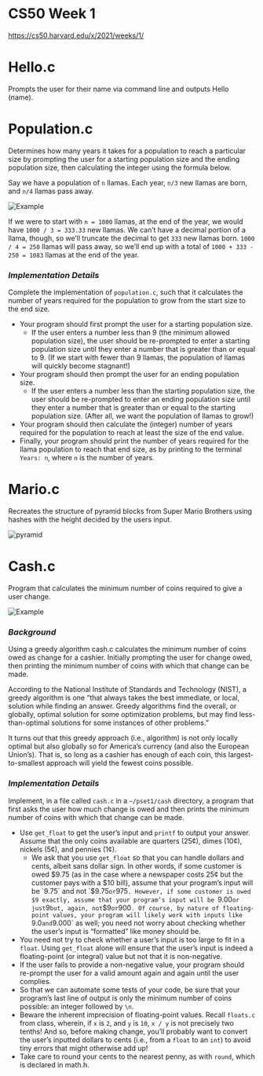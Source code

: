 # CS50 Week 1

https://cs50.harvard.edu/x/2021/weeks/1/

# Hello.c

Prompts the user for their name via command line and outputs Hello (name).

# Population.c

Determines how many years it takes for a population to reach a particular size by prompting the user for a starting population size and the ending population size, then calculating the integer using the formula below.

Say we have a population of `n` llamas. Each year, `n/3` new llamas are born, and `n/4` llamas pass away. 

![Example](https://user-images.githubusercontent.com/69617120/135576740-c2f7d9c0-3f6d-400b-8f66-702268173bd3.PNG)

If we were to start with `n = 1000` llamas, at the end of the year, we would have `1000 / 3 = 333.33` new llamas. We can’t have a decimal portion of a llama, though, so we’ll truncate the decimal to get `333` new llamas born. `1000 / 4 = 250` llamas will pass away, so we’ll end up with a total of `1000 + 333 - 250 = 1083` llamas at the end of the year.

### ***Implementation Details***

Complete the implementation of `population.c`, such that it calculates the number of years required for the population to grow from the start size to the end size.

- Your program should first prompt the user for a starting population size.
  - If the user enters a number less than 9 (the minimum allowed population size), the user should be re-prompted to enter a starting population size until they enter a number that is greater than or equal to 9. (If we start with fewer than 9 llamas, the population of llamas will quickly become stagnant!)
- Your program should then prompt the user for an ending population size.
  - If the user enters a number less than the starting population size, the user should be re-prompted to enter an ending population size until they enter a number that is greater than or equal to the starting population size. (After all, we want the population of llamas to grow!)
- Your program should then calculate the (integer) number of years required for the population to reach at least the size of the end value.
- Finally, your program should print the number of years required for the llama population to reach that end size, as by printing to the terminal `Years: n`, where `n` is the number of years.

# Mario.c

Recreates the structure of pyramid blocks from Super Mario Brothers using hashes with the height decided by the users input.

![pyramid](https://user-images.githubusercontent.com/69617120/135387973-c86da784-620d-43de-b4d8-aad89f19bdaf.png)

# Cash.c

Program that calculates the minimum number of coins required to give a user change.

![Example](https://user-images.githubusercontent.com/69617120/135576302-e8d7b570-84c0-460e-b86a-cee888e1f09e.PNG)

### ***Background***

Using a greedy algorithm cash.c calculates the minimum number of coins owed as change for a cashier. Initially prompting the user for change owed, then printing the minimum number of coins with which that change can be made.

According to the National Institute of Standards and Technology (NIST), a greedy algorithm is one “that always takes the best immediate, or local, solution while finding an answer. Greedy algorithms find the overall, or globally, optimal solution for some optimization problems, but may find less-than-optimal solutions for some instances of other problems.”

It turns out that this greedy approach (i.e., algorithm) is not only locally optimal but also globally so for America’s currency (and also the European Union’s). That is, so long as a cashier has enough of each coin, this largest-to-smallest approach will yield the fewest coins possible.

### ***Implementation Details***

Implement, in a file called `cash.c` in a `~/pset1/cash` directory, a program that first asks the user how much change is owed and then prints the minimum number of coins with which that change can be made.

- Use `get_float` to get the user’s input and `printf` to output your answer. Assume that the only coins available are quarters (25¢), dimes (10¢), nickels (5¢), and pennies (1¢).
  - We ask that you use `get_float` so that you can handle dollars and cents, albeit sans dollar sign. In other words, if some customer is owed $9.75 (as in the case where a newspaper costs 25¢ but the customer pays with a $10 bill), assume that your program’s input will be `9.75` and not `$9.75` or `975`. However, if some customer is owed $9 exactly, assume that your program’s input will be `9.00` or just `9` but, again, not `$9` or `900`. Of course, by nature of floating-point values, your program will likely work with inputs like `9.0` and `9.000` as well; you need not worry about checking whether the user’s input is “formatted” like money should be.
- You need not try to check whether a user’s input is too large to fit in a `float`. Using `get_float` alone will ensure that the user’s input is indeed a floating-point (or integral) value but not that it is non-negative.
- If the user fails to provide a non-negative value, your program should re-prompt the user for a valid amount again and again until the user complies.
- So that we can automate some tests of your code, be sure that your program’s last line of output is only the minimum number of coins possible: an integer followed by `\n`.
- Beware the inherent imprecision of floating-point values. Recall `floats.c` from class, wherein, if `x` is `2`, and `y` is `10`, `x / y` is not precisely two tenths! And so, before making change, you’ll probably want to convert the user’s inputted dollars to cents (i.e., from a `float` to an `int`) to avoid tiny errors that might otherwise add up!
- Take care to round your cents to the nearest penny, as with `round`, which is declared in math.h.
